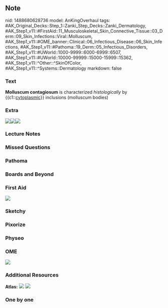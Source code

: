 ## Note
nid: 1488680628736
model: AnKingOverhaul
tags: #AK_Original_Decks::Step_1::Zanki_Step_Decks::Zanki_Dermatology, #AK_Step1_v11::#FirstAid::11_Musculoskeletal_Skin_Connective_Tissue::03_Derm::09_Skin_Infections::Viral::Molluscum, #AK_Step1_v11::#OME_banner::Clinical::06_Infectious_Disease::06_Skin_Infections, #AK_Step1_v11::#Pathoma::19_Derm::05_Infectious_Disorders, #AK_Step1_v11::#UWorld::1000-9999::6000-6999::6507, #AK_Step1_v11::#UWorld::10000-99999::15000-15999::15362, #AK_Step1_v11::^Other::^SkinOfColor, #AK_Step1_v11::^Systems::Dermatology
markdown: false

### Text
<div>
  <b>Molluscum contagiosum</b> is characterized
  <i>histologically</i> by {{c1::<u>cytoplasmic</u>}} inclusions
  (molluscum bodies)
</div>

### Extra
<img src="paste-634027367203264.jpg"><img src=
"paste-444408e28210cc2129ec955471a9e26f3c887182.png"><img src=
"paste-1b89ece8fb3f49a16a060a465d85424df64ebde8.png">

### Lecture Notes


### Missed Questions


### Pathoma


### Boards and Beyond


### First Aid
<img src="tmpftdbxL.png">

### Sketchy


### Pixorize


### Physeo


### OME
<div class="ome-widget">
  <a href=
  "https://onlinemeded.org/spa/infectious-disease/skin-infections/acquire?ref=anki">
  <img src="_OME_AnkiFlashcards_Lesson_1.png"></a>
</div>

### Additional Resources
<b>Atlas:</b> <img src="tmpoBDddu.png"> <img src="tmp8g3CF4.png">

### One by one

